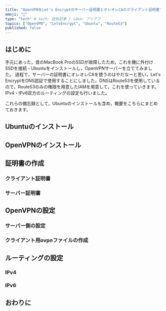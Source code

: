 ```yaml
---
title: "OpenVPNをLet's Encryptのサーバー証明書とオレオレCAのクライアント証明書で設定[Ubuntu 22.04 LTS]"
emoji: "🎃"
type: "tech" # tech: 技術記事 / idea: アイデア
topics: ["OpenVPN", "LetsEncrypt", "Ubuntu", "Route53"]
published: false
---
```


## はじめに

手元にあった，昔のMacBook ProのSSDが故障したため，これを機に外付けSSDを接続・Ubuntuをインストールし，OpenVPNサーバーを立ててみました。
過程で，サーバーの証明書にオレオレCAを使うのはやだなーと思い，Let's EncryptをDNS認証で使用することにしました。DNSはRoute53を使用しているので，Route53のみの権限を用意したIAMを用意して，これを使っていきます。
IPv4・IPv6双方のルーティングの設定も行いました。

これらの備忘録として，Ubuntuのインストールも含め，概要をこちらにまとめておきます。

## Ubuntuのインストール

## OpenVPNのインストール

## 証明書の作成

### クライアント証明書

### サーバー証明書

## OpenVPNの設定

### サーバー側の設定

### クライアント用ovpnファイルの作成

## ルーティングの設定

### IPv4

### IPv6

## おわりに

